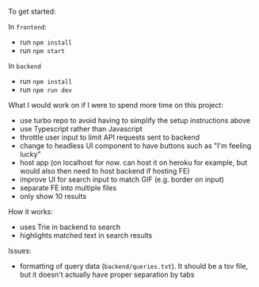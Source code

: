 To get started:

In `frontend`:

- run `npm install`
- run `npm start`

In `backend`

- run `npm install`
- run `npm run dev`


What I would work on if I were to spend more time on this project:

- use turbo repo to avoid having to simplify the setup instructions above
- use Typescript rather than Javascript
- throttle user input to limit API requests sent to backend
- change to headless UI component to have buttons such as "I'm feeling lucky"
- host app (on localhost for now. can host it on heroku for example, but would also then need to host backend if hosting FE)
- improve UI for search input to match GIF (e.g. border on input)
- separate FE into multiple files
- only show 10 results

How it works:

- uses Trie in backend to search
- highlights matched text in search results

Issues:

- formatting of query data (`backend/queries.txt`). It should be a tsv file, but it doesn't actually have proper separation by tabs
